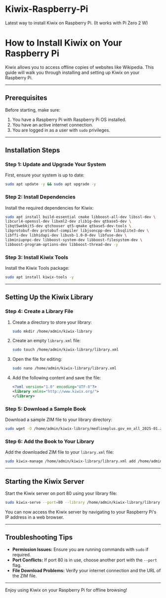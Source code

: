 # Kiwix-Raspberry-Pi
Latest way to install Kiwix on Raspberry Pi. (It works with Pi Zero 2 W)

# How to Install Kiwix on Your Raspberry Pi

Kiwix allows you to access offline copies of websites like Wikipedia. This guide will walk you through installing and setting up Kiwix on your Raspberry Pi.

---

## Prerequisites
Before starting, make sure:

1. You have a Raspberry Pi with Raspberry Pi OS installed.
2. You have an active internet connection.
3. You are logged in as a user with `sudo` privileges.

---

## Installation Steps

### Step 1: Update and Upgrade Your System
First, ensure your system is up to date:

```bash
sudo apt update -y && sudo apt upgrade -y
```

### Step 2: Install Dependencies
Install the required dependencies for Kiwix:

```bash
sudo apt install build-essential cmake libboost-all-dev libssl-dev \
libcurl4-openssl-dev libxml2-dev zlib1g-dev qtbase5-dev \
libqt5webkit5-dev qtchooser qt5-qmake qtbase5-dev-tools \
libprotobuf-dev protobuf-compiler libjsoncpp-dev libsqlite3-dev \
libffi-dev libhidapi-dev libusb-1.0-0-dev libfuse-dev \
libminiupnpc-dev libboost-system-dev libboost-filesystem-dev \
libboost-program-options-dev libboost-thread-dev -y
```

### Step 3: Install Kiwix Tools
Install the Kiwix Tools package:

```bash
sudo apt install kiwix-tools -y
```

---

## Setting Up the Kiwix Library

### Step 4: Create a Library File

1. Create a directory to store your library:
   ```bash
   sudo mkdir /home/admin/kiwix-library
   ```

2. Create an empty `library.xml` file:
   ```bash
   sudo touch /home/admin/kiwix-library/library.xml
   ```

3. Open the file for editing:
   ```bash
   sudo nano /home/admin/kiwix-library/library.xml
   ```

4. Add the following content and save the file:
   ```xml
   <?xml version="1.0" encoding="UTF-8"?>
   <library xmlns="http://www.kiwix.org/">
   </library>
   ```

### Step 5: Download a Sample Book

Download a sample ZIM file to your library directory:

```bash
sudo wget -O /home/admin/kiwix-library/medlineplus.gov_en_all_2025-01.zim https://download.kiwix.org/zim/zimit/medlineplus.gov_en_all_2025-01.zim
```

### Step 6: Add the Book to Your Library

Add the downloaded ZIM file to your `library.xml` file:

```bash
sudo kiwix-manage /home/admin/kiwix-library/library.xml add /home/admin/kiwix-library/medlineplus.gov_en_all_2025-01.zim -u https://download.kiwix.org/zim/zimit/medlineplus.gov_en_all_2025-01.zim
```

---

## Starting the Kiwix Server

Start the Kiwix server on port 80 using your library file:

```bash
sudo kiwix-serve --port=80 --library /home/admin/kiwix-library/library.xml
```

You can now access the Kiwix server by navigating to your Raspberry Pi's IP address in a web browser.

---

## Troubleshooting Tips
- **Permission Issues:** Ensure you are running commands with `sudo` if required.
- **Port Conflicts:** If port 80 is in use, choose another port with the `--port` flag.
- **File Download Problems:** Verify your internet connection and the URL of the ZIM file.

---

Enjoy using Kiwix on your Raspberry Pi for offline browsing!

